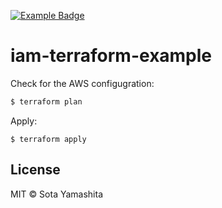 [![Example Badge][example-badge]][example-link]

# iam-terraform-example

Check for the AWS configugration:

```bash
$ terraform plan
```

Apply:

```
$ terraform apply
```

## License

MIT © Sota Yamashita

[example-badge]: https://img.shields.io/badge/Example-infra-orange.svg?style=flat-square
[example-link]:  https://github.com/search?utf8=%E2%9C%93&q=example%2Buser%3Asotayamashita&type=Repositories&ref=searchresults
